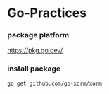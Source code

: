 # Go-Practices
### package platform
[https://pkg.go.dev/
](https://pkg.go.dev/)
### install package
`go get github.com/go-xorm/xorm`
